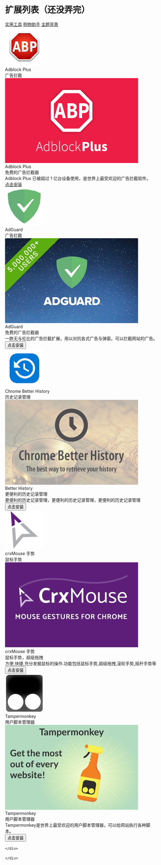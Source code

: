 
  <link rel="stylesheet" href="https://cdnjs.loli.net/ajax/libs/mdui/0.4.3/css/mdui.min.css"/>
  <link rel="stylesheet" href="./style/sty.css"/>

# 扩展列表（还没弄完）
<div class="mdui-container">
  <div class="mdui-tab mdui-tab-full-width" mdui-tab>
    <a href="#dmlllq-extension1" class="mdui-ripple">实用工具</a>
    <a href="#dmlllq-extension2" class="mdui-ripple">购物助手</a>
    <a href="#dmlllq-extension3" class="mdui-ripple">主题背景</a>
  </div>
  <div id="dmlllq-extension1" class="mdui-p-a-2">
	<!-- 第一列 -->
	<div class="mdui-container-fluid">
  		<div class="mdui-row">
  		  <div class="mdui-col-sm-6 mdui-col-md-4">
  		    <div class="mdui-card mdui-hoverable" id="cfhdojbkjhnklbpkdaibdccddilifddb">
   		     <div class="mdui-card-header">
    		      <img class="mdui-card-header-avatar" src="./logo/adblock.png"/>
  		        <div class="mdui-card-header-title">Adblock Plus</div>
  		        <div class="mdui-card-header-subtitle">广告拦截</div>
   		     </div>
   		     <div class="mdui-card-media">
     		     <img src="./images/adblock.png"/>
      		    <div class="mdui-card-media">
       		     <div class="mdui-card-primary">
      		        <div class="mdui-card-primary-title">Adblock Plus</div>
      		        <div class="mdui-card-primary-subtitle">免费的广告拦截器</div>
      		      </div>
       		   </div>
      		  </div>
      		  <div class="mdui-card-content"><div id="llq_text_div" mdui-tooltip="{content: 'Adblock Plus 已被超过 1 亿台设备使用，是世界上最受欢迎的广告拦截软件。'}">Adblock Plus 已被超过 1 亿台设备使用，是世界上最受欢迎的广告拦截软件。</div></div>
    		    <div class="mdui-card-actions">
   		       <a class="mdui-btn mdui-ripple" href="https://llqext.dml.ink/cfhdojbkjhnklbpkdaibdccddilifddb.crx">点击安装</a>
				</div>
  		    </div>
  		  </div>
  		  <div class="mdui-col-sm-6 mdui-col-md-4">
  		    <div class="mdui-card mdui-hoverable">
   		     <div class="mdui-card-header">
    		      <img class="mdui-card-header-avatar" src="./logo/AdGuard.png"/>
  		        <div class="mdui-card-header-title">AdGuard</div>
  		        <div class="mdui-card-header-subtitle">广告拦截</div>
   		     </div>
   		     <div class="mdui-card-media">
     		     <img src="./images/adguard.jpg"/>
      		    <div class="mdui-card-media">
       		     <div class="mdui-card-primary">
      		        <div class="mdui-card-primary-title">AdGuard</div>
      		        <div class="mdui-card-primary-subtitle">免费的广告拦截器</div>
      		      </div>
       		   </div>
      		  </div>
      		  <div class="mdui-card-content"><div id="llq_text_div" mdui-tooltip="{content: '一款无与伦比的广告拦截扩展，用以对抗各式广告与弹窗。可以拦截网站的广告。'}">一款无与伦比的广告拦截扩展，用以对抗各式广告与弹窗。可以拦截网站的广告。</div></div>
    		    <div class="mdui-card-actions">
   		       <button class="mdui-btn mdui-ripple">点击安装</button>
				</div>
  		    </div>
  		  </div>
  		  <div class="mdui-col-sm-6 mdui-col-md-4">
  		    <div class="mdui-card mdui-hoverable">
   		     <div class="mdui-card-header">
    		      <img class="mdui-card-header-avatar" src="./logo/Chrome Better History.png"/>
  		        <div class="mdui-card-header-title">Chrome Better History</div>
  		        <div class="mdui-card-header-subtitle">历史记录管理</div>
   		     </div>
   		     <div class="mdui-card-media">
     		     <img src="./images/Chrome Better History.jpg"/>
      		    <div class="mdui-card-media">
       		     <div class="mdui-card-primary">
      		        <div class="mdui-card-primary-title">Better History</div>
      		        <div class="mdui-card-primary-subtitle">更便利的历史记录管理</div>
      		      </div>
       		   </div>
      		  </div>
      		  <div class="mdui-card-content"><div id="llq_text_div" mdui-tooltip="{content: '更便利的历史记录管理，更便利的历史记录管理，更便利的历史记录管理'}">更便利的历史记录管理，更便利的历史记录管理，更便利的历史记录管理</div></div>
    		    <div class="mdui-card-actions">
   		       <button class="mdui-btn mdui-ripple">点击安装</button>
				</div>
  		    </div>
  		  </div>
  		  <div class="mdui-col-sm-6 mdui-col-md-4">
  		    <div class="mdui-card mdui-hoverable">
   		     <div class="mdui-card-header">
    		      <img class="mdui-card-header-avatar" src="./logo/crxMouse Chrome™ 手势.png"/>
  		        <div class="mdui-card-header-title">crxMouse 手势</div>
  		        <div class="mdui-card-header-subtitle">鼠标手势</div>
   		     </div>
   		     <div class="mdui-card-media">
     		     <img src="./images/crxmouse.jpg"/>
      		    <div class="mdui-card-media">
       		     <div class="mdui-card-primary">
      		        <div class="mdui-card-primary-title">crxMouse 手势</div>
      		        <div class="mdui-card-primary-subtitle">鼠标手势，超级拖拽</div>
      		      </div>
       		   </div>
      		  </div>
      		  <div class="mdui-card-content"><div id="llq_text_div" mdui-tooltip="{content: '方便,快捷,充分发掘鼠标的操作.功能包括鼠标手势,超级拖拽,滚轮手势,摇杆手势等'}">方便,快捷,充分发掘鼠标的操作.功能包括鼠标手势,超级拖拽,滚轮手势,摇杆手势等</div></div>
    		    <div class="mdui-card-actions">
   		       <button class="mdui-btn mdui-ripple">点击安装</button>
				</div>
  		    </div>
  		  </div>
  		  <div class="mdui-col-sm-6 mdui-col-md-4">
  		    <div class="mdui-card mdui-hoverable">
   		     <div class="mdui-card-header">
    		      <img class="mdui-card-header-avatar" src="./logo/Tampermonkey.png"/>
  		        <div class="mdui-card-header-title">Tampermonkey</div>
  		        <div class="mdui-card-header-subtitle">用户脚本管理器</div>
   		     </div>
   		     <div class="mdui-card-media">
     		     <img src="./images/Tampermonkey.jpg"/>
      		    <div class="mdui-card-media">
       		     <div class="mdui-card-primary">
      		        <div class="mdui-card-primary-title">Tampermonkey</div>
      		        <div class="mdui-card-primary-subtitle">用户脚本管理器</div>
      		      </div>
       		   </div>
      		  </div>
				<div class="mdui-card-content"><div id="llq_text_div" mdui-tooltip="{content: 'Tampermonkey是世界上最受欢迎的用户脚本管理器，可以给网站执行各种脚本。'}">Tampermonkey是世界上最受欢迎的用户脚本管理器，可以给网站执行各种脚本。</div></div>
    		    <div class="mdui-card-actions">
   		       <button class="mdui-btn mdui-ripple">点击安装</button>
				</div>
  		    </div>
  		  </div>
  		</div>
  		
	</div>
	
	</div>
  <div id="dmlllq-extension2" class="mdui-p-a-2">
	<!-- 第二列 -->
	</div>
  <div id="dmlllq-extension3" class="mdui-p-a-2">
  	<!-- 第三列 -->
  	</div>
</div>

<script src="https://cdnjs.loli.net/ajax/libs/mdui/0.4.3/js/mdui.min.js"></script>


